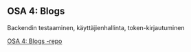 ## OSA 4: Blogs

Backendin testaaminen, käyttäjienhallinta, token-kirjautuminen

[OSA 4: Blogs -repo](https://github.com/ju4nhy/fullstackopen2021-osa4-blogs)
